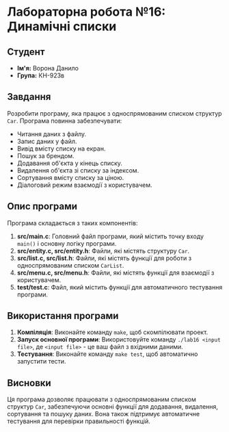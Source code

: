 # Лабораторна робота №16: Динамічні списки

## Студент
- **Ім'я:** Ворона Данило
- **Група:** КН-923в

## Завдання
Розробити програму, яка працює з односпрямованим списком структур `Car`. Програма повинна забезпечувати:
- Читання даних з файлу.
- Запис даних у файл.
- Вивід вмісту списку на екран.
- Пошук за брендом.
- Додавання об'єкта у кінець списку.
- Видалення об'єкта зі списку за індексом.
- Сортування вмісту списку за ціною.
- Діалоговий режим взаємодії з користувачем.

## Опис програми
Програма складається з таких компонентів:
1. **src/main.c**: Головний файл програми, який містить точку входу `main()` і основну логіку програми.
2. **src/entity.c, src/entity.h**: Файли, які містять структуру `Car`.
3. **src/list.c, src/list.h**: Файли, які містять функції для роботи з односпрямованим списком `CarList`.
4. **src/menu.c, src/menu.h**: Файли, які містять функції для взаємодії з користувачем.
5. **test/test.c**: Файл, який містить функції для автоматичного тестування програми.

## Використання програми
1. **Компіляція**: Виконайте команду `make`, щоб скомпілювати проект.
2. **Запуск основної програми**: Використовуйте команду `./lab16 <input file>`, де `<input file>` - це ваш файл з вхідними даними.
3. **Тестування**: Виконайте команду `make test`, щоб автоматично запустити тести.

## Висновки
Ця програма дозволяє працювати з односпрямованим списком структур `Car`, забезпечуючи основні функції для додавання, видалення, сортування та пошуку даних. Вона також підтримує автоматичне тестування для перевірки правильності функцій.

